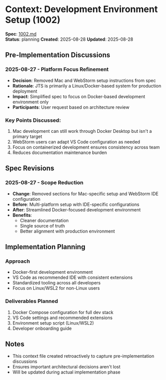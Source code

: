 # Context: Development Environment Setup (1002)

**Spec**: [1002.md](1002.md)  
**Status**: planning
**Created**: 2025-08-28
**Updated**: 2025-08-28

## Pre-Implementation Discussions

### 2025-08-27 - Platform Focus Refinement
- **Decision**: Removed Mac and WebStorm setup instructions from spec
- **Rationale**: JTS is primarily a Linux/Docker-based system for production deployment
- **Impact**: Simplified spec to focus on Docker-based development environment only
- **Participants**: User request based on architecture review

### Key Points Discussed:
1. Mac development can still work through Docker Desktop but isn't a primary target
2. WebStorm users can adapt VS Code configuration as needed
3. Focus on containerized development ensures consistency across team
4. Reduces documentation maintenance burden

## Spec Revisions

### 2025-08-27 - Scope Reduction
- **Change**: Removed sections for Mac-specific setup and WebStorm IDE configuration
- **Before**: Multi-platform setup with IDE-specific configurations
- **After**: Streamlined Docker-focused development environment
- **Benefits**: 
  - Cleaner documentation
  - Single source of truth
  - Better alignment with production environment

## Implementation Planning

### Approach
- Docker-first development environment
- VS Code as recommended IDE with consistent extensions
- Standardized tooling across all developers
- Focus on Linux/WSL2 for non-Linux users

### Deliverables Planned
1. Docker Compose configuration for full dev stack
2. VS Code settings and recommended extensions
3. Environment setup script (Linux/WSL2)
4. Developer onboarding guide

## Notes
- This context file created retroactively to capture pre-implementation discussions
- Ensures important architectural decisions aren't lost
- Will be updated during actual implementation phase
